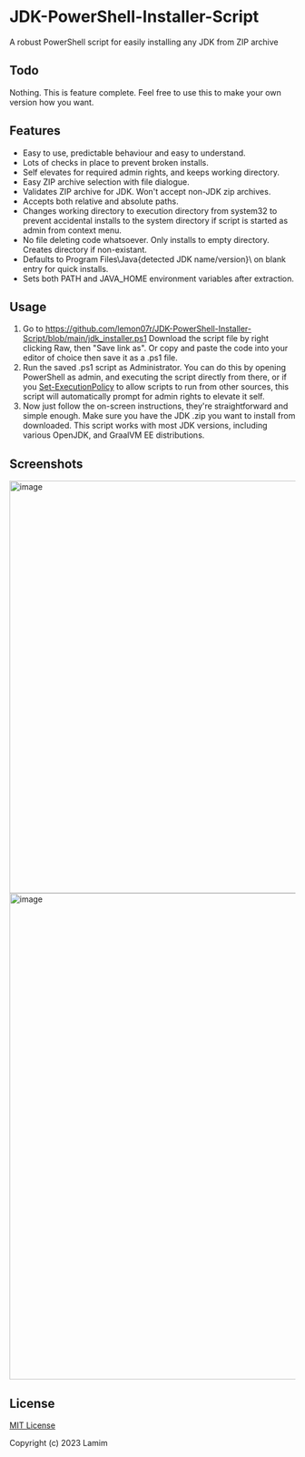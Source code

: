 # JDK-PowerShell-Installer-Script
A robust PowerShell script for easily installing any JDK from ZIP archive

## Todo
Nothing. This is feature complete. Feel free to use this to make your own version how you want. 

## Features
- Easy to use, predictable behaviour and easy to understand.
- Lots of checks in place to prevent broken installs. 
- Self elevates for required admin rights, and keeps working directory.
- Easy ZIP archive selection with file dialogue.
- Validates ZIP archive for JDK. Won't accept non-JDK zip archives. 
- Accepts both relative and absolute paths. 
- Changes working directory to execution directory from system32 to prevent accidental installs to the system directory if script is started as admin from context menu.
- No file deleting code whatsoever. Only installs to empty directory. Creates directory if non-existant.
- Defaults to Program Files\Java\{detected JDK name/version}\ on blank entry for quick installs.
- Sets both PATH and JAVA_HOME environment variables after extraction. 

## Usage
1. Go to https://github.com/lemon07r/JDK-PowerShell-Installer-Script/blob/main/jdk_installer.ps1
Download the script file by right clicking Raw, then "Save link as".
Or copy and paste the code into your editor of choice then save it as a .ps1 file.
2. Run the saved .ps1 script as Administrator. You can do this by opening PowerShell as admin, and executing the script directly from there, or if you [Set-ExecutionPolicy](https://superuser.com/questions/106360/how-to-enable-execution-of-powershell-scripts) to allow scripts to run from other sources, this script will automatically prompt for admin rights to elevate it self.
3. Now just follow the on-screen instructions, they're straightforward and simple enough. Make sure you have the JDK .zip you want to install from downloaded. This script works with most JDK versions, including various OpenJDK, and GraalVM EE distributions.

## Screenshots
<img width="725" alt="image" src="https://user-images.githubusercontent.com/12001338/213161263-b26bb396-e9e7-4fd0-89ce-ea3884f82fb7.png">
<img width="855" alt="image" src="https://user-images.githubusercontent.com/12001338/213161550-270515f6-e524-460b-9ba6-7d1fd2d632c3.png">

## License
[MIT License](https://github.com/lemon07r/JDK-PowerShell-Installer-Script/blob/main/LICENSE)

Copyright (c) 2023 Lamim
